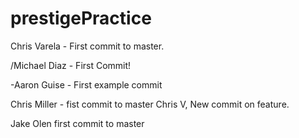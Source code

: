 # prestigePractice

Chris Varela - First commit to master.

/Michael Diaz - First Commit!

-Aaron Guise - First example commit

Chris Miller - fist commit to master
Chris V, New commit on feature.

Jake Olen first commit to master